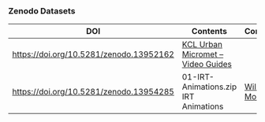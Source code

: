 ### Zenodo Datasets

| DOI | Contents | Comments
|--| ---| --|
| https://doi.org/10.5281/zenodo.13952162 |  [KCL Urban Micromet – Video Guides](https://suegrimmond.github.io/Video) | 
| https://doi.org/10.5281/zenodo.13954285 |  01-IRT-Animations.zip IRT Animations |  [Will Morrison](https://orcid.org/0000-0003-1568-8226)